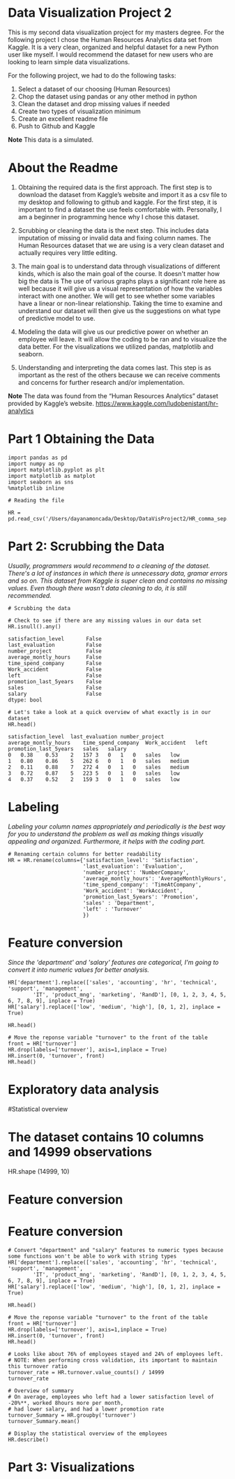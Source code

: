 # Data Visualization Project 2

This is my second data visualization project for my masters degree. For the following project I chose the Human Resources Analytics data set from Kaggle. It is a very clean, organized and helpful dataset for a new Python user like myself. I would recommend the dataset for new users who are looking to learn simple data visualizations. 

For the following project, we had to do the following tasks: 

1. Select a dataset of our choosing (Human Resources)
1. Chop the dataset using pandas or any other method in python
1. Clean the dataset and drop missing values if needed
1. Create two types of visualization minimum
1. Create an excellent readme file
1. Push to Github and Kaggle

**Note** This data is a simulated.

# About the Readme
1. Obtaining the required data is the first approach. The first step is to download the dataset from Kaggle’s website and import it as a csv file to my desktop and following to github and kaggle. For the first step, it is important to find a dataset the use feels comfortable with. Personally, I am a beginner in programming hence why I chose this dataset. 

1.  Scrubbing or cleaning the data is the next step. This includes data imputation of missing or invalid data and fixing column names. The Human Resources dataset that we are using is a very clean dataset and actually requires very little editing. 

1. The main goal is to understand data through visualizations of different kinds, which is also the main goal of the course. It doesn't matter how big the data is  The use of various graphs plays a significant role here as well because it will give us a visual representation of how the variables interact with one another. We will get to see whether some variables have a linear or non-linear relationship. Taking the time to examine and understand our dataset will then give us the suggestions on what type of predictive model to use.

1. Modeling the data will give us our predictive power on whether an employee will leave. It will allow the coding to be ran and to visualize the data better. For the visualizations we utilized pandas, matplotlib and seaborn. 

1. Understanding and interpreting the data comes last. This step is as important as the rest of the others because we can receive comments and concerns for further research and/or implementation. 

**Note** The data was found from the “Human Resources Analytics” dataset provided by Kaggle’s website. https://www.kaggle.com/ludobenistant/hr-analytics

# Part 1 Obtaining the Data

```
import pandas as pd
import numpy as np
import matplotlib.pyplot as plt
import matplotlib as matplot
import seaborn as sns
%matplotlib inline
```

```
# Reading the file

HR = pd.read_csv('/Users/dayanamoncada/Desktop/DataVisProject2/HR_comma_sep.csv')
```
# Part 2: Scrubbing the Data 

*Usually, programmers would recommend to a cleaning of the dataset. There's a lot of instances in which there is unnecessary data, gramar errors and so on. This dataset from Kaggle is super clean and contains no missing values. Even though there wasn't data cleaning to do, it is still recommended.*

```
# Scrubbing the data

# Check to see if there are any missing values in our data set
HR.isnull().any()

satisfaction_level       False
last_evaluation          False
number_project           False
average_montly_hours     False
time_spend_company       False
Work_accident            False
left                     False
promotion_last_5years    False
sales                    False
salary                   False
dtype: bool
```

```
# Let's take a look at a quick overview of what exactly is in our dataset
HR.head()

satisfaction_level	last_evaluation	number_project	average_montly_hours	time_spend_company	Work_accident	left	promotion_last_5years	sales	salary
0	0.38	0.53	2	157	3	0	1	0	sales	low
1	0.80	0.86	5	262	6	0	1	0	sales	medium
2	0.11	0.88	7	272	4	0	1	0	sales	medium
3	0.72	0.87	5	223	5	0	1	0	sales	low
4	0.37	0.52	2	159	3	0	1	0	sales	low
```

# Labeling

*Labeling your column names appropriately and periodically is the best way for you to understand the problem as well as making things visually appealing and organized. Furthermore, it helps with the coding part.*

```
# Renaming certain columns for better readability
HR = HR.rename(columns={'satisfaction_level': 'Satisfaction', 
                        'last_evaluation': 'Evaluation',
                        'number_project': 'NumberCompany',
                        'average_montly_hours': 'AverageMonthlyHours',
                        'time_spend_company': 'TimeAtCompany',
                        'Work_accident': 'WorkAccident',
                        'promotion_last_5years': 'Promotion',
                        'sales' : 'Department',
                        'left' : 'Turnover'
                        })
```

# Feature conversion 

*Since the 'department' and 'salary' features are categorical, I'm going to convert it into numeric values for better analysis.*

```# Convert "department" and "salary" features to numeric types because some functions won't be able to work with string types
HR['department'].replace(['sales', 'accounting', 'hr', 'technical', 'support', 'management',
        'IT', 'product_mng', 'marketing', 'RandD'], [0, 1, 2, 3, 4, 5, 6, 7, 8, 9], inplace = True)
HR['salary'].replace(['low', 'medium', 'high'], [0, 1, 2], inplace = True)

HR.head()
```

```
# Move the reponse variable "turnover" to the front of the table
front = HR['turnover']
HR.drop(labels=['turnover'], axis=1,inplace = True)
HR.insert(0, 'turnover', front)
HR.head()
```

# Exploratory data analysis 
#Statistical overview 

# The dataset contains 10 columns and 14999 observations
HR.shape
(14999, 10)

# Feature conversion
# Feature conversion 

```
# Convert "department" and "salary" features to numeric types because some functions won't be able to work with string types
HR['department'].replace(['sales', 'accounting', 'hr', 'technical', 'support', 'management',
        'IT', 'product_mng', 'marketing', 'RandD'], [0, 1, 2, 3, 4, 5, 6, 7, 8, 9], inplace = True)
HR['salary'].replace(['low', 'medium', 'high'], [0, 1, 2], inplace = True)

HR.head()
```

```
# Move the reponse variable "turnover" to the front of the table
front = HR['turnover']
HR.drop(labels=['turnover'], axis=1,inplace = True)
HR.insert(0, 'turnover', front)
HR.head()
```
```
# Looks like about 76% of employees stayed and 24% of employees left. 
# NOTE: When performing cross validation, its important to maintain this turnover ratio
turnover_rate = HR.turnover.value_counts() / 14999
turnover_rate
```
```
# Overview of summary
# On average, employees who left had a lower satisfaction level of -20%**, worked 8hours more per month, 
# had lower salary, and had a lower promotion rate
turnover_Summary = HR.groupby('turnover')
turnover_Summary.mean()
```

```
# Display the statistical overview of the employees
HR.describe()
```

# Part 3: Visualizations



